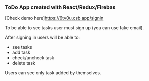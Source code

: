 ### ToDo App created with React/Redux/Firebas  

[Check demo here]https://6tv0u.csb.app/signin

To be able to see tasks user must sign up (you can use fake email).  

After signing in users will be able to:
- see tasks
- add task
- check/uncheck task
- delete task

Users can see only task added by themselves.
